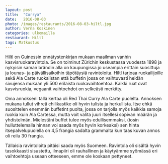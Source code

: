 ```yaml
---
layout: post
title:  "Currya"
date:   2016-08-03
photo: /images/restaurants/2016-08-03-hiltl.jpg
author: Verna Koskinen
categories: ulkomailla
restaurant: Hiltl
tags: Matkustus
---
```


Hiltl on Guinessin ennätystenkirjan mukaan maailman vanhin kasvisruokaravintola. Se on toiminut Zürichin keskustassa vuodesta 1898 ja nykyisin saman brändin alla on kaupungissa jo useampia erittäin suosittuja ja lounas- ja päivällisaikoihin täpötäysiä ravintoloita. Hiltl tarjoaa ruokailijoille sekä Ala Carte ruokalistan että buffetin jossa on vaihtuvasti heidän sivujensa mukaan yli 500 erilaista ruokavaihtoehtoa. Kaikki ruat ovat kasvisruokia, vegaanit vaihtoehdot on selkeästi merkitty.

Oma annokseni tällä kertaa oli Red Thai Curry Ala Carte puolelta. Annoksen mukana tullut vihreä chilikastike oli hyvin tulista ja herkullista. Itse ehkä suosittelen enemmän buffetint puolta, jossa on tarjolla myös kaikkia samoja ruokia kuin Ala Cartessa, mutta voit valita juuri itsellesi sopivan määrän ja yhdistelmän. Mielestäni buffet tulee myös edullisemmaksi, (tosin hulluttelemalla hinnan voi saada myös hyvin korkeaksi) sen hinta itsepalvelupuolella on 4,5 frangia sadalta grammalta kun taas kuvan annos oli reilu 30 frangia.

Tällaisia ravintoloita pitäisi saada myös Suomeen. Ravintola oli sisältä hyvin tasokkaasti sisustettu, ilmapiiri oli rauhallinen ja käytyämme syömässä eri vaihtoehtoja useaan otteeseen, emme ole koskaan pettyneet.
